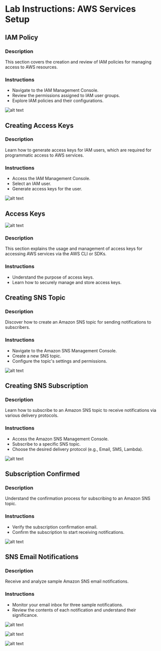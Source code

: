 # Lab Instructions: AWS Services Setup

## IAM Policy

### Description
This section covers the creation and review of IAM policies for managing access to AWS resources.

### Instructions
- Navigate to the IAM Management Console.
- Review the permissions assigned to IAM user groups.
- Explore IAM policies and their configurations.

![alt text](IAM-Policy.png)


## Creating Access Keys

### Description
Learn how to generate access keys for IAM users, which are required for programmatic access to AWS services.

### Instructions
- Access the IAM Management Console.
- Select an IAM user.
- Generate access keys for the user.

![alt text](Creating-Access-Key.png)

## Access Keys

![alt text](Acces-Key.png)

### Description
This section explains the usage and management of access keys for accessing AWS services via the AWS CLI or SDKs.

### Instructions
- Understand the purpose of access keys.
- Learn how to securely manage and store access keys.

## Creating SNS Topic

### Description
Discover how to create an Amazon SNS topic for sending notifications to subscribers.

### Instructions
- Navigate to the Amazon SNS Management Console.
- Create a new SNS topic.
- Configure the topic's settings and permissions.

![alt text](Creating-Topic-SNS.png)

## Creating SNS Subscription

### Description
Learn how to subscribe to an Amazon SNS topic to receive notifications via various delivery protocols.

### Instructions
- Access the Amazon SNS Management Console.
- Subscribe to a specific SNS topic.
- Choose the desired delivery protocol (e.g., Email, SMS, Lambda).

![alt text](subscription-SNS.png)

## Subscription Confirmed

### Description
Understand the confirmation process for subscribing to an Amazon SNS topic.

### Instructions
- Verify the subscription confirmation email.
- Confirm the subscription to start receiving notifications.

![alt text](Subscription-confirmed.png)

## SNS Email Notifications

### Description
Receive and analyze sample Amazon SNS email notifications.

### Instructions
- Monitor your email inbox for three sample notifications.
- Review the contents of each notification and understand their significance.

![alt text](sns-notification1.png)

![alt text](sns-notification2.png)

![alt text](sns-notification3-delete-objt.png)